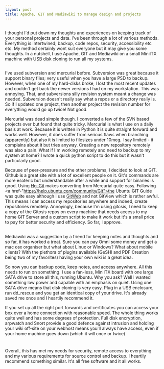 ```yaml
--- 
layout: post
title: Apache, GIT and Mediawiki to manage design and projects
---
```

##
I thought I'd put down my thoughts and experiences on keeping track of your personal projects and data. I've been through a lot of various methods. Everything is intertwined; backup, code repos, security, accessibility etc etc. My method certainly wont suit everyone but it may give you some thoughts. In a nutshell, I use Apache, GIT and Mediawiki on a small MiniITX machine with USB disk cloning to run all my systems.

##
I've used subversion and mercurial before. Subversion was great because it support binary files; very useful when you have a large PSD to backup. However, when one of my hard-disks broke, I lost the most recent updates and couldn't get back the newer versions I had on my workstation. This was annoying. That, and subversions silly revision system meant a change was needed. Subversion doesn't really say what a repos or a directory really is. So if I updated one project, then another project the revision number for everything would go up twice! Not good.

Mercurial was dead simple though. I converted a few of the SVN based projects over but found that quite tricky. Mercurial is what I use on a daily basis at work. Because it is written in Python it is quite straight forward and works well. However, it does suffer from serious flaws when branching (apparently) but also it is limited to filesizes under 10meg. I say limited - it complains about it but tries anyway. Creating a new repository remotely was also a pain. What if I'm working remotely and need to backup to my system at home? I wrote a quick python script to do this but it wasn't particularly good.

Because of peer-pressure and the other problems, I decided to look at GIT. Github is a great site with a lot of excellent people on it. Git's commands are more esoteric but understandable after a while and support for binaries is good. Using <a href="http://hg-git.github.com/">Hg-Git</a> makes converting from Mercurial quite easy. Following <a href-"https://help.ubuntu.com/community/Git">the Ubuntu GIT Guide</a> was quite easy although I use <a href="https://git.wiki.kernel.org/index.php/Gitweb">GitWeb</a> and not GitView which is rather awful. This means I can access my repositories anywhere and indeed, create repositories remotely. Annoyingly, because I'm using gitosis, I need to keep a copy of the Gitosis repos on every machine that needs access to my home GIT Server and a custom script to make it work but it's a small price to pay for better security and efficiency. So far, I approve.

##
Mediawiki was a suggestion by a friend for keeping notes and thoughts and so far, it has worked a treat. Sure you can pay Omni some money and get a mac osx organiser but what about Linux or Windows? What about mobile clients? With the plethora of plugins available (GeSHI and PDF Creation being two of my favorites) having your own wiki is a great idea.

So now you can backup code, keep notes, and access anywhere. All this needs to run on something. I use a fan-less, MiniITX board with one large SATA drive to store all this, running Ubuntu. Why you ask? Well I wanted something low power and capable with an emphasis on quiet. Using one SATA drive means that disk cloning is very easy. Plug in a USB enclosure, run dd_rescue and you get an identical copy of your drive. It's already saved me once and I heartily recommend it.

If you set up all the right port forwards and certificates you can access your box over a home connection with reasonable speed. The whole thing works quite well and has some degrees of protection. Full disk encryption, arpwatch and Snort provide a good defence against intrusion and holding your wiki off-site on your webhost means you'll always have access, even if your home machine goes down (which it will once or twice)

#
Overall, this has met my needs for security, remote access to everything and my various requirements for source control and backup. I heartily recommend something similar. It's all free software and it all works.

